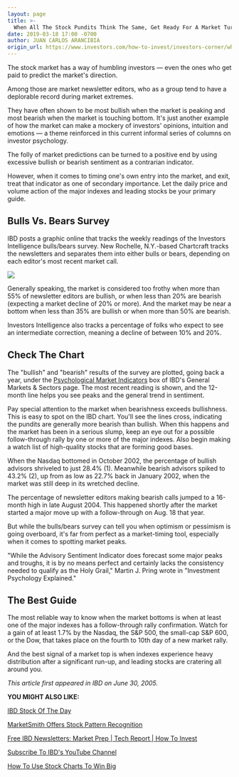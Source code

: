 ```yaml
---
layout: page
title: >-
  When All The Stock Pundits Think The Same, Get Ready For A Market Turn
date: 2019-03-18 17:00 -0700
author: JUAN CARLOS ARANCIBIA
origin_url: https://www.investors.com/how-to-invest/investors-corner/when-all-the-stock-pundits-think-the-same-get-ready-for-a-market-turn/
---
```


The stock market has a way of humbling investors — even the ones who get paid to predict the market's direction.

Among those are market newsletter editors, who as a group tend to have a deplorable record during market extremes.

They have often shown to be most bullish when the market is peaking and most bearish when the market is touching bottom. It's just another example of how the market can make a mockery of investors' opinions, intuition and emotions — a theme reinforced in this current informal series of columns on investor psychology.

The folly of market predictions can be turned to a positive end by using excessive bullish or bearish sentiment as a contrarian indicator.

However, when it comes to timing one's own entry into the market, and exit, treat that indicator as one of secondary importance. Let the daily price and volume action of the major indexes and leading stocks be your primary guide.

## Bulls Vs. Bears Survey

IBD posts a graphic online that tracks the weekly readings of the Investors Intelligence bulls/bears survey. New Rochelle, N.Y.-based Chartcraft tracks the newsletters and separates them into either bulls or bears, depending on each editor's most recent market call.

![](https://www.investors.com/wp-content/uploads/2019/03/CRNR0630-300x216.jpg)

Generally speaking, the market is considered too frothy when more than 55% of newsletter editors are bullish, or when less than 20% are bearish (expecting a market decline of 20% or more). And the market may be near a bottom when less than 35% are bullish or when more than 50% are bearish.

Investors Intelligence also tracks a percentage of folks who expect to see an intermediate correction, meaning a decline of between 10% and 20%.

## Check The Chart

The "bullish" and "bearish" results of the survey are plotted, going back a year, under the [Psychological Market Indicators](https://www.investors.com/wp-content/uploads/2019/03/Pyscho_031819.pdf) box of IBD's General Markets & Sectors page. The most recent reading is shown, and the 12-month line helps you see peaks and the general trend in sentiment.

Pay special attention to the market when bearishness exceeds bullishness. This is easy to spot on the IBD chart. You'll see the lines cross, indicating the pundits are generally more bearish than bullish. When this happens and the market has been in a serious slump, keep an eye out for a possible follow-through rally by one or more of the major indexes. Also begin making a watch list of high-quality stocks that are forming good bases.

When the Nasdaq bottomed in October 2002, the percentage of bullish advisors shriveled to just 28.4% (1). Meanwhile bearish advisors spiked to 43.2% (2), up from as low as 22.7% back in January 2002, when the market was still deep in its wretched decline.

The percentage of newsletter editors making bearish calls jumped to a 16-month high in late August 2004. This happened shortly after the market started a major move up with a follow-through on Aug. 18 that year.

But while the bulls/bears survey can tell you when optimism or pessimism is going overboard, it's far from perfect as a market-timing tool, especially when it comes to spotting market peaks.

"While the Advisory Sentiment Indicator does forecast some major peaks and troughs, it is by no means perfect and certainly lacks the consistency needed to qualify as the Holy Grail," Martin J. Pring wrote in "Investment Psychology Explained."

## The Best Guide

The most reliable way to know when the market bottoms is when at least one of the major indexes has a follow-through rally confirmation. Watch for a gain of at least 1.7% by the Nasdaq, the S&P 500, the small-cap S&P 600, or the Dow, that takes place on the fourth to 10th day of a new market rally.

And the best signal of a market top is when indexes experience heavy distribution after a significant run-up, and leading stocks are cratering all around you.

_This article first appeared in IBD on June 30, 2005._

**YOU MIGHT ALSO LIKE:**

[IBD Stock Of The Day](https://www.investors.com/research/ibd-stock-of-the-day/)

[MarketSmith Offers Stock Pattern Recognition](https://marketsmith.investors.com/?src=A012BF)

[Free IBD Newsletters: Market Prep | Tech Report | How To Invest](https://shop.investors.com/offer/splashresponsive.aspx?id=newsletters-howtoinvest)

[Subscribe To IBD's YouTube Channel](https://www.youtube.com/investorsbusinessdaily)

[How To Use Stock Charts To Win Big](https://www.investors.com/how-to-invest/investors-corner/how-to-trade-stocks-base-stock-charts/)
